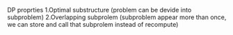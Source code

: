 DP proprties
1.Optimal substructure (problem can be devide into subproblem)
2.Overlapping subprolem (subproblem appear more than once, we can store and call that subprolem instead of recompute)